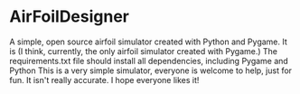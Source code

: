 # AirFoilDesigner
A simple, open source airfoil simulator created with Python and Pygame.
It is (I think, currently, the only airfoil simulator created with Pygame.)
The requirements.txt file should install all dependencies, including Pygame and Python
This is a very simple simulator, everyone is welcome to help, just for fun. It isn't really accurate.
I hope everyone likes it!
